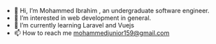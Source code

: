 - 👋 Hi, I’m Mohammed Ibrahim , an undergraduate software engineer.
- 👀 I’m interested in web development in general.
- 🌱 I’m currently learning Laravel and Vuejs 
- 📫 How to reach me mohammedjunior159@gmail.com

<!---
JermineJunior/JermineJunior is a ✨ special ✨ repository because its `README.md` (this file) appears on your GitHub profile.
You can click the Preview link to take a look at your changes.
--->
